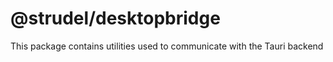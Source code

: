 # @strudel/desktopbridge

This package contains utilities used to communicate with the Tauri backend